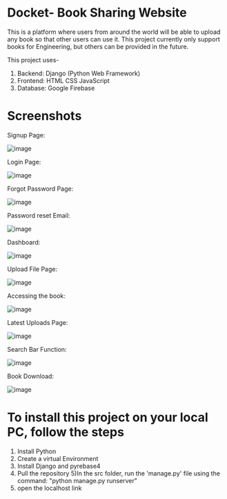 # Docket- Book Sharing Website
This is a platform where users from around the world will be able to upload any book so that other users can use it. This project currently only support books for Engineering, but others can be provided in the future.

This project uses-
1) Backend: Django (Python Web Framework)
2) Frontend: HTML CSS JavaScript 
3) Database: Google Firebase

# Screenshots

Signup Page:

![image](https://user-images.githubusercontent.com/56110426/122171316-32a82600-ce9d-11eb-838c-614afca50770.png)

Login Page:

![image](https://user-images.githubusercontent.com/56110426/122171359-3fc51500-ce9d-11eb-8603-665afe611a1e.png)

Forgot Password Page:

![image](https://user-images.githubusercontent.com/56110426/122171391-4a7faa00-ce9d-11eb-9b2a-a37f12e2624a.png)

Password reset Email:

![image](https://user-images.githubusercontent.com/56110426/122171406-4fdcf480-ce9d-11eb-8a9d-219556e1c757.png)

Dashboard:

![image](https://user-images.githubusercontent.com/56110426/122171448-5b302000-ce9d-11eb-8d8d-9f535f2bc7f6.png)

Upload File Page:

![image](https://user-images.githubusercontent.com/56110426/122171464-5f5c3d80-ce9d-11eb-8865-d94512343ee0.png)

Accessing the book:

![image](https://user-images.githubusercontent.com/56110426/122171493-684d0f00-ce9d-11eb-954a-dda9f06b96ed.png)

Latest Uploads Page:

![image](https://user-images.githubusercontent.com/56110426/122171521-6e42f000-ce9d-11eb-9a8b-2a6958439163.png)

Search Bar Function:

![image](https://user-images.githubusercontent.com/56110426/122171534-7307a400-ce9d-11eb-82cd-f04746984724.png)

Book Download:

![image](https://user-images.githubusercontent.com/56110426/122171551-77cc5800-ce9d-11eb-8d13-8b9d74d6dc51.png)

# To install this project on your local PC, follow the steps
1) Install Python
2) Create a virtual Environment
3) Install Django and pyrebase4
4) Pull the repository
5)In the src folder, run the 'manage.py' file using the command: "python manage.py runserver"
6) open the localhost link

 
